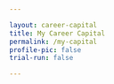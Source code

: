 ```yaml
---

layout: career-capital
title: My Career Capital
permalink: /my-capital
profile-pic: false
trial-run: false

---
```

